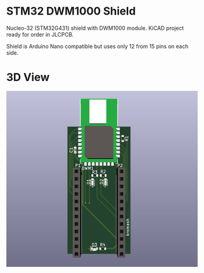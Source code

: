 # STM32 DWM1000 Shield
Nucleo-32 (STM32G431) shield with DWM1000 module. KiCAD project ready for order in JLCPCB. 

Shield is Arduino Nano compatible but uses only 12 from 15 pins on each side.

# 3D View
![3D shield view](https://github.com/kromash/stm32-dwm1000-shield/blob/main/images/dwm1000-shield-3d.png?raw=true)

